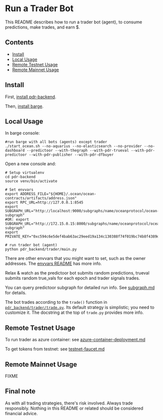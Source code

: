 <!--
Copyright 2023 Ocean Protocol Foundation
SPDX-License-Identifier: Apache-2.0
-->

# Run a Trader Bot

This README describes how to run a trader bot (agent), to consume predictions, make trades, and earn $.

## Contents

- [Install](#install)
- [Local Usage](#local-usage)
- [Remote Testnet Usage](#remote-testnet-usage)
- [Remote Mainnet Usage](#remote-mainnet-usage)


## Install

First, [install pdr-backend](install.md).

Then, [install barge](barge.md#install-barge).

## Local Usage

In barge console:
```console
#run barge with all bots (agents) except trader
./start_ocean.sh --no-aquarius --no-elasticsearch --no-provider --no-dashboard --predictoor --with-thegraph --with-pdr-trueval --with-pdr-predictoor --with-pdr-publisher --with-pdr-dfbuyer
```

Open a new console and:
```
# Setup virtualenv
cd pdr-backend
source venv/bin/activate

# Set envvars
export ADDRESS_FILE="${HOME}/.ocean/ocean-contracts/artifacts/address.json"
export RPC_URL=http://127.0.0.1:8545
export SUBGRAPH_URL="http://localhost:9000/subgraphs/name/oceanprotocol/ocean-subgraph"
#OR: export SUBGRAPH_URL="http://172.15.0.15:8000/subgraphs/name/oceanprotocol/ocean-subgraph"
export PRIVATE_KEY="0xc594c6e5def4bab63ac29eed19a134c130388f74f019bc74b8f4389df2837a58"

# run trader bot (agent)
python pdr_backend/trader/main.py
```

There are other envvars that you might want to set, such as the owner addresses. The [envvars README](./envvars.md) has more info.

Relax & watch as the predictoor bot submits random predictions, trueval submits random true_vals for each epoch and trader signals trades.

You can query predictoor subgraph for detailed run info. See [subgraph.md](subgraph.md) for details.

The bot trades according to the `trade()` function in [`pdr_backend/trader/trade.py`](../pdr_backend/trader/trade.py). Its default strategy is simplistic; you need to customize it. The docstring at the top of `trade.py` provides more info.

## Remote Testnet Usage

To run trader as azure container: see [azure-container-deployment.md](azure-container-deployment.md)

To get tokens from testnet: see [testnet-faucet.md](testnet-faucet.md)

## Remote Mainnet Usage

FIXME

## Final note

As with all trading strategies, there's risk involved. Always trade responsibly. Nothing in this README or related should be considered financial advice.

